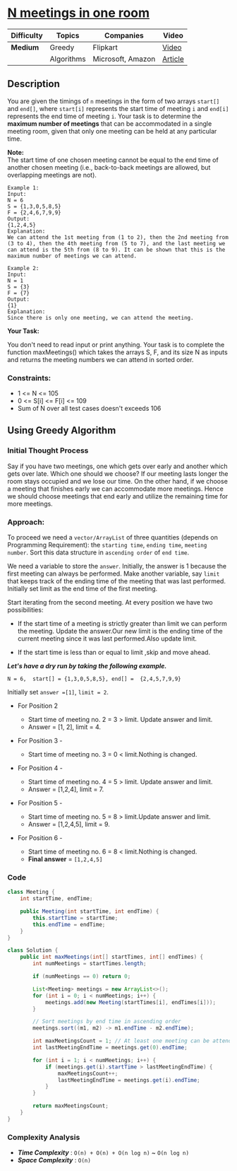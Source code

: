 # [N meetings in one room](https://www.geeksforgeeks.org/problems/n-meetings-in-one-room-1587115620/1)

| Difficulty | Topics         | Companies           | Video |
| ---------- | -------------- | ------------------- | ----- |
| **Medium** | Greedy         | Flipkart            | [Video](https://youtu.be/II6ziNnub1Q) |
|            | Algorithms     | Microsoft, Amazon   | [Article](https://www.geeksforgeeks.org/find-maximum-meetings-in-one-room/)|

## Description
You are given the timings of `n` meetings in the form of two arrays `start[]` and `end[]`, where `start[i]` represents the start time of meeting `i` and `end[i]` represents the end time of meeting `i`. Your task is to determine the **maximum number of meetings** that can be accommodated in a single meeting room, given that only one meeting can be held at any particular time.

**Note:**  
The start time of one chosen meeting cannot be equal to the end time of another chosen meeting (i.e., back-to-back meetings are allowed, but overlapping meetings are not).  

```
Example 1:
Input:
N = 6
S = {1,3,0,5,8,5}
F = {2,4,6,7,9,9} 
Output:
{1,2,4,5}
Explanation:
We can attend the 1st meeting from (1 to 2), then the 2nd meeting from (3 to 4), then the 4th meeting from (5 to 7), and the last meeting we can attend is the 5th from (8 to 9). It can be shown that this is the maximum number of meetings we can attend.
```

```
Example 2:
Input:
N = 1
S = {3}
F = {7}
Output:
{1}
Explanation:
Since there is only one meeting, we can attend the meeting.
```

**Your Task:**

You don't need to read input or print anything. Your task is to complete the function maxMeetings() which takes the arrays S, F, and its size N as inputs and returns the meeting numbers we can attend in sorted order.

### **Constraints:**

- 1 <= N <= 105
- 0 <= S[i] <= F[i] <= 109
- Sum of N over all test cases doesn't exceeds 106


## Using Greedy Algorithm

### Initial Thought Process
Say if you have two meetings, one which gets over early and another which gets over late. Which one should we choose?  If our meeting lasts longer the room stays occupied and we lose our time. On the other hand, if we choose a meeting that finishes early we can accommodate more meetings. Hence we should choose meetings that end early and utilize the remaining time for more meetings.

### Approach: 

To proceed we need a `vector/ArrayList` of three quantities (depends on Programming Requirement): the `starting time`, `ending time`, `meeting number`. Sort this data structure in `ascending order` of `end time`. 

We need a variable to store the `answer`. Initially, the answer is 1 because the first meeting can always be performed. Make another variable, say `limit` that keeps track of the ending time of the meeting that was last performed. Initially set limit as the end time of the first meeting.

Start iterating from the second meeting. At every position we have two possibilities:

* If the start time of a meeting is  strictly greater than limit we can perform the meeting. Update the answer.Our new limit is the ending time of the current meeting  since it was last performed.Also update limit.  

* If the start time is less than or equal to limit  ,skip and move ahead. 


***Let's have a dry run by taking the following example.***
```
N = 6,  start[] = {1,3,0,5,8,5}, end[] =  {2,4,5,7,9,9}
```
Initially set `answer =[1]`, `limit = 2`.

* For Position 2 
    - Start time of meeting no. 2 = 3 > limit. Update answer and limit.
    - Answer = [1, 2], limit = 4.

* For Position 3 -
    - Start time of meeting no. 3 = 0 < limit.Nothing is changed.

* For Position 4 -

    - Start time of meeting no. 4 = 5 > limit. Update answer and limit.
    - Answer = [1,2,4], limit = 7.

* For Position 5 -
    - Start time of meeting no. 5 = 8 > limit.Update answer and limit.
    - Answer = [1,2,4,5], limit = 9.

* For Position 6 -
    - Start time of meeting no. 6 = 8 < limit.Nothing is changed.
    - **Final answer**  =  `[1,2,4,5]`

### Code
```java
class Meeting {
    int startTime, endTime;

    public Meeting(int startTime, int endTime) {
        this.startTime = startTime;
        this.endTime = endTime;
    }
}

class Solution {
    public int maxMeetings(int[] startTimes, int[] endTimes) {
        int numMeetings = startTimes.length;

        if (numMeetings == 0) return 0;

        List<Meeting> meetings = new ArrayList<>();
        for (int i = 0; i < numMeetings; i++) {
            meetings.add(new Meeting(startTimes[i], endTimes[i]));
        }

        // Sort meetings by end time in ascending order
        meetings.sort((m1, m2) -> m1.endTime - m2.endTime);

        int maxMeetingsCount = 1; // At least one meeting can be attended
        int lastMeetingEndTime = meetings.get(0).endTime;

        for (int i = 1; i < numMeetings; i++) {
            if (meetings.get(i).startTime > lastMeetingEndTime) {
                maxMeetingsCount++;
                lastMeetingEndTime = meetings.get(i).endTime;
            }
        }

        return maxMeetingsCount;
    }
}
```

### Complexity Analysis

- ***Time Complexity*** : `O(n) + O(n) + O(n log n)` ~ `O(n log n)`
- ***Space Complexity*** : `O(n)`

